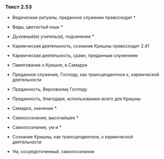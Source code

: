 ### Текст 2.53

- Ведические ритуалы, преданное служение превосходит *

- Веды, цветистый язык *

- Духовный(е) учитель(и), подчинение *

- Кармическая деятельность, сознание Кришны превосходит 2.41

- Кармическая деятельность, сравн, преданным служением

- Памятование о Кришне, в Самадхи

- Преданное служение, Господу, как трансцендентное к, кармической деятельности

- Преданность, Верховному Господу

- Преданность, благодаря, использованию всего для Кришны

- Самадхи, значение *

- Самоосознание, высочайшее *

- Самоосознание, ум и *

- Сознание Кришны, как трансцендентное, к кармической деятельности

- Ум, сосредоточенный, самоосознании
	
